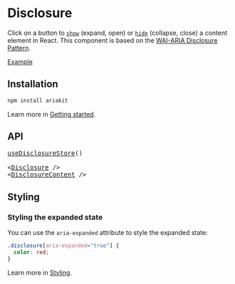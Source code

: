 # Disclosure

<p data-description>
  Click on a button to <a href="/apis/disclosure-store#show"><code>show</code></a> (expand, open) or <a href="/apis/disclosure-store#hide"><code>hide</code></a> (collapse, close) a content element in React. This component is based on the <a href="https://www.w3.org/WAI/ARIA/apg/patterns/disclosure/">WAI-ARIA Disclosure Pattern</a>.
</p>

<a href="../examples/disclosure/index.tsx" data-playground>Example</a>

## Installation

```sh
npm install ariakit
```

Learn more in [Getting started](/guide/getting-started).

## API

<pre data-api>
<a href="/apis/disclosure-store">useDisclosureStore</a>()

&lt;<a href="/apis/disclosure">Disclosure</a> /&gt;
&lt;<a href="/apis/disclosure-content">DisclosureContent</a> /&gt;
</pre>

## Styling

### Styling the expanded state

You can use the `aria-expanded` attribute to style the expanded state:

```css
.disclosure[aria-expanded="true"] {
  color: red;
}
```

Learn more in [Styling](/guide/styling).
